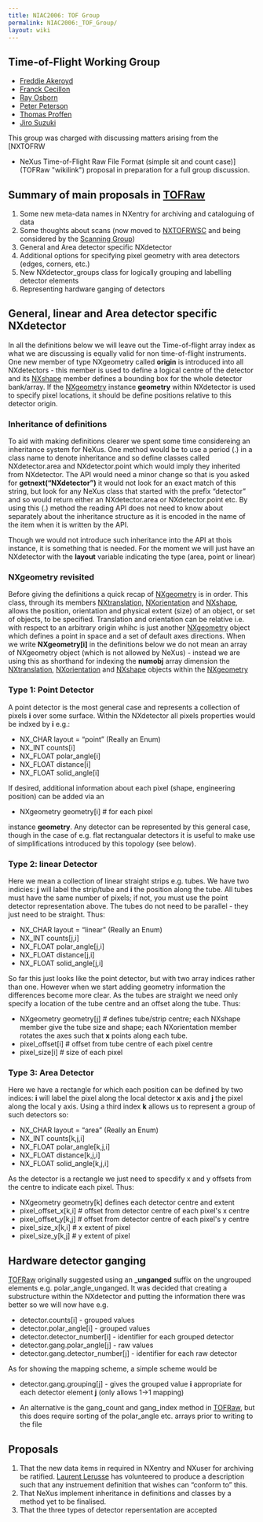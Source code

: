 ```yaml
---
title: NIAC2006: TOF Group
permalink: NIAC2006:_TOF_Group/
layout: wiki
---
```


Time-of-Flight Working Group
----------------------------

-   [Freddie Akeroyd](User%3AFreddie_Akeroyd "wikilink")
-   [Franck Cecillon](User%3AFranck_Cecillon "wikilink")
-   [Ray Osborn](User%3ARay_Osborn "wikilink")
-   [Peter Peterson](User%3APeter_Peterson "wikilink")
-   [Thomas Proffen](User%3AThomas_Proffen "wikilink")
-   [Jiro Suzuki](User%3AJiro_Suzuki "wikilink")

This group was charged with discussing matters arising from the [NXTOFRW
- NeXus Time-of-Flight Raw File Format (simple sit and count
case)](TOFRaw "wikilink") proposal in preparation for a full group
discussion.

Summary of main proposals in [TOFRaw](TOFRaw "wikilink")
--------------------------------------------------------

1.  Some new meta-data names in NXentry for archiving and cataloguing of
    data
2.  Some thoughts about scans (now moved to
    [NXTOFRWSC](TOFRawScan "wikilink") and being considered by the
    [Scanning Group](Scanning_Group "wikilink"))
3.  General and Area detector specific NXdetector
4.  Additional options for specifying pixel geometry with area detectors
    (edges, corners, etc.)
5.  New NXdetector\_groups class for logically grouping and labelling
    detector elements
6.  Representing hardware ganging of detectors

General, linear and Area detector specific NXdetector
-----------------------------------------------------

In all the definitions below we will leave out the Time-of-flight array
index as what we are discussing is equally valid for non time-of-flight
instruments. One new member of type NXgeometry called **origin** is
introduced into all NXdetectors - this member is used to define a
logical centre of the detector and its [NXshape](NXshape "wikilink")
member defines a bounding box for the whole detector bank/array. If the
[NXgeometry](NXgeometry "wikilink") instance **geometry** within
NXdetector is used to specify pixel locations, it should be define
positions relative to this detector origin.

### Inheritance of definitions

To aid with making definitions clearer we spent some time considereing
an inheritance system for NeXus. One method would be to use a period (.)
in a class name to denote inheritance and so define classes called
NXdetector.area and NXdetector.point which would imply they inherited
from NXdetector. The API would need a minor change so that is you asked
for **getnext(“NXdetector”)** it would not look for an exact match of
this string, but look for any NeXus class that started with the prefix
“detector” and so would return either an NXdetector.area or
NXdetector.point etc. By using this (.) method the reading API does not
need to know about separately about the inheritance structure as it is
encoded in the name of the item when it is written by the API.

Though we would not introduce such inheritance into the API at thois
instance, it is something that is needed. For the moment we will just
have an NXdetector with the **layout** variable indicating the type
(area, point or linear)

### NXgeometry revisited

Before giving the definitions a quick recap of
[NXgeometry](NXgeometry "wikilink") is in order. This class, through its
members [NXtranslation](NXtranslation "wikilink"),
[NXorientation](NXorientation "wikilink") and
[NXshape](NXshape "wikilink"), allows the position, orientation and
physical extent (size) of an object, or set of objects, to be specified.
Translation and orientation can be relative i.e. with respect to an
arbitrary origin whihc is just another
[NXgeometry](NXgeometry "wikilink") object which defines a point in
space and a set of default axes directions. When we write
**NXgeometry\[i\]** in the definitions below we do not mean an array of
NXgeometry object (which is not allowed by NeXus) - instead we are using
this as shorthand for indexing the **numobj** array dimension the
[NXtranslation](NXtranslation "wikilink"),
[NXorientation](NXorientation "wikilink") and
[NXshape](NXshape "wikilink") objects within the
[NXgeometry](NXgeometry "wikilink")

### Type 1: Point Detector

A point detector is the most general case and represents a collection of
pixels **i** over some surface. Within the NXdetector all pixels
properties would be indxed by **i** e.g.:

-   NX\_CHAR layout = “point” (Really an Enum)
-   NX\_INT counts\[i\]
-   NX\_FLOAT polar\_angle\[i\]
-   NX\_FLOAT distance\[i\]
-   NX\_FLOAT solid\_angle\[i\]

If desired, additional information about each pixel (shape, engineering
position) can be added via an

-   NXgeometry geometry\[i\] \# for each pixel

instance **geometry**. Any detector can be represented by this general
case, though in the case of e.g. flat rectangualar detectors it is
useful to make use of simplifications introduced by this topology (see
below).

### Type 2: linear Detector

Here we mean a collection of linear straight strips e.g. tubes. We have
two indicies: **j** will label the strip/tube and **i** the position
along the tube. All tubes must have the same number of pixels; if not,
you must use the point detector representation above. The tubes do not
need to be parallel - they just need to be straight. Thus:

-   NX\_CHAR layout = “linear” (Really an Enum)
-   NX\_INT counts\[j,i\]
-   NX\_FLOAT polar\_angle\[j,i\]
-   NX\_FLOAT distance\[j,i\]
-   NX\_FLOAT solid\_angle\[j,i\]

So far this just looks like the point detector, but with two array
indices rather than one. However when we start adding geometry
information the differences become more clear. As the tubes are straight
we need only specify a location of the tube centre and an offset along
the tube. Thus:

-   NXgeometry geometry\[j\] \# defines tube/strip centre; each NXshape
    member give the tube size and shape; each NXorientation member
    rotates the axes such that **x** points along each tube.
-   pixel\_offset\[i\] \# offset from tube centre of each pixel centre
-   pixel\_size\[i\] \# size of each pixel

### Type 3: Area Detector

Here we have a rectangle for which each position can be defined by two
indices: **i** will label the pixel along the local detector **x** axis
and **j** the pixel along the local y axis. Using a third index **k**
allows us to represent a group of such detectors so:

-   NX\_CHAR layout = “area” (Really an Enum)
-   NX\_INT counts\[k,j,i\]
-   NX\_FLOAT polar\_angle\[k,j,i\]
-   NX\_FLOAT distance\[k,j,i\]
-   NX\_FLOAT solid\_angle\[k,j,i\]

As the detector is a rectangle we just need to specdify x and y offsets
from the centre to indicate each pixel. Thus:

-   NXgeometry geometry\[k\] defines each detector centre and extent
-   pixel\_offset\_x\[k,i\] \# offset from detector centre of each
    pixel's x centre
-   pixel\_offset\_y\[k,j\] \# offset from detector centre of each
    pixel's y centre
-   pixel\_size\_x\[k,i\] \# x extent of pixel
-   pixel\_size\_y\[k,j\] \# y extent of pixel

Hardware detector ganging
-------------------------

[TOFRaw](TOFRaw "wikilink") originally suggested using an **\_unganged**
suffix on the ungrouped elements e.g. polar\_angle\_unganged. It was
decided that creating a substructure within the NXdetector and putting
the information there was better so we will now have e.g.

-   detector.counts\[i\] - grouped values
-   detector.polar\_angle\[i\] - grouped values
-   detector.detector\_number\[i\] - identifier for each grouped
    detector
-   detector.gang.polar\_angle\[j\] - raw values
-   detector.gang.detector\_number\[j\] - identifier for each raw
    detector

As for showing the mapping scheme, a simple scheme would be

-   detector.gang.grouping\[j\] - gives the grouped value **i**
    appropriate for each detector element **j** (only allows 1-&gt;1
    mapping)

<!-- -->

-   An alternative is the gang\_count and gang\_index method in
    [TOFRaw](TOFRaw "wikilink"), but this does require sorting of the
    polar\_angle etc. arrays prior to writing to the file

Proposals
---------

1.  That the new data items in required in NXentry and NXuser for
    archiving be ratified. [Laurent
    Lerusse](User%3AL.lerusse "wikilink") has volunteered to produce a
    description such that any instruement definition that wishes can
    “conform to” this.
2.  That NeXus implement inheritance in definitions and classes by a
    method yet to be finalised.
3.  That the three types of detector repersentation are accepted

